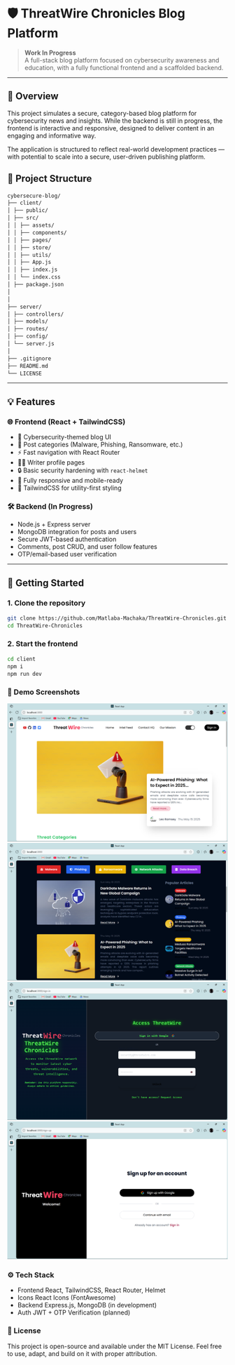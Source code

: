# 🛡️ ThreatWire Chronicles Blog Platform

> **Work In Progress**  
> A full-stack blog platform focused on cybersecurity awareness and education, with a fully functional frontend and a scaffolded backend.

---

## 📌 Overview

This project simulates a secure, category-based blog platform for cybersecurity news and insights. While the backend is still in progress, the frontend is interactive and responsive, designed to deliver content in an engaging and informative way.

The application is structured to reflect real-world development practices — with potential to scale into a secure, user-driven publishing platform.

## 📁 Project Structure

```bash
cybersecure-blog/
├── client/ 
│ ├── public/ 
│ ├── src/
│ │ ├── assets/ 
│ │ ├── components/ 
│ │ ├── pages/ 
│ │ ├── store/ 
│ │ ├── utils/ 
│ │ ├── App.js 
│ │ ├── index.js 
│ │ └── index.css 
│ ├── package.json
│
│
├── server/ 
│ ├── controllers/ 
│ ├── models/ 
│ ├── routes/ 
│ ├── config/ 
│ └── server.js 
│
├── .gitignore
├── README.md
└── LICENSE
```
---

## 💡 Features

### 🌐 Frontend (React + TailwindCSS)

- 📰 Cybersecurity-themed blog UI
- 📂 Post categories (Malware, Phishing, Ransomware, etc.)
- ⚡ Fast navigation with React Router
- 🧑‍💻 Writer profile pages
- 🔒 Basic security hardening with `react-helmet`
- 📱 Fully responsive and mobile-ready
- 🎨 TailwindCSS for utility-first styling

### 🛠 Backend (In Progress)

- Node.js + Express server
- MongoDB integration for posts and users
- Secure JWT-based authentication
- Comments, post CRUD, and user follow features
- OTP/email-based user verification

---

## 🚀 Getting Started

### 1. Clone the repository

```bash
git clone https://github.com/Matlaba-Machaka/ThreatWire-Chronicles.git
cd ThreatWire-Chronicles
```
### 2. Start the frontend
```bash
cd client
npm i
npm run dev
```

### 🧪 Demo Screenshots

![Home Page](/client/src/assets/Screenshots/home-p.png)
![Catergories](/client/src/assets/Screenshots/cat.png)
![Sign-In](/client/src/assets/Screenshots/sign-in.png)
![Sign-Up](/client/src/assets/Screenshots/sign-up.png)

### ⚙️ Tech Stack

- Frontend	React, TailwindCSS, React Router, Helmet
- Icons	React Icons (FontAwesome)
- Backend	Express.js, MongoDB (in development)
- Auth	JWT + OTP Verification (planned)

### 📜 License
This project is open-source and available under the MIT License. Feel free to use, adapt, and build on it with proper attribution.

